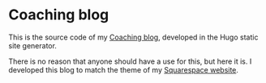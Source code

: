 # Coaching blog

This is the source code of my [Coaching blog](https://blog.aaronbieber.coach),
developed in the Hugo static site generator.

There is no reason that anyone should have a use for this, but here it is. I
developed this blog to match the theme of my [Squarespace
website](https://aaronbieber.coach).
